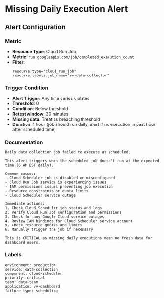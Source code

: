 # Missing Daily Execution Alert

## Alert Configuration

### Metric
- **Resource Type**: Cloud Run Job
- **Metric**: `run.googleapis.com/job/completed_execution_count`
- **Filter**: 
  ```
  resource.type="cloud_run_job"
  resource.labels.job_name="vv-data-collector"
  ```

### Trigger Condition
- **Alert Trigger**: Any time series violates
- **Threshold**: 0
- **Condition**: Below threshold
- **Retest window**: 30 minutes
- **Missing data**: Treat as breaching threshold
- **Duration**: 1 hour (job should run daily, alert if no execution in past hour after scheduled time)

### Documentation
```
Daily data collection job failed to execute as scheduled.

This alert triggers when the scheduled job doesn't run at the expected time (6 AM EST daily).

Common causes:
- Cloud Scheduler job is disabled or misconfigured
- Cloud Run Job service is experiencing issues
- IAM permissions issues preventing job execution
- Resource constraints or quota limits
- Cloud Scheduler service outage

Immediate actions:
1. Check Cloud Scheduler job status and logs
2. Verify Cloud Run Job configuration and permissions
3. Check for any Google Cloud service outages
4. Review IAM bindings for Cloud Scheduler service account
5. Check resource quotas and limits
6. Manually trigger the job if necessary

This is CRITICAL as missing daily executions mean no fresh data for dashboard users.
```

### Labels
```
environment: production
service: data-collection
component: cloud-scheduler
priority: critical
team: data-team
application: vv-dashboard
failure-type: scheduling
```
